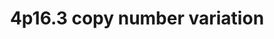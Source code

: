 ---
annotations:
- id: PW:0000013
  parent: disease pathway
  type: Pathway Ontology
  value: disease pathway
authors:
- Ewoud
- Fehrhart
- Khanspers
description: The Wolf-Hirschhorn syndrome is a rare genetic disorder caused by a microdeletion
  in the chromosomal region 4p16.3. Typical symptoms are a distinct facial morphology,
  intellectual disability, psychiatric disorders, seizures, and heart defects. The
  chromosomal position chr4:1,552,030-2,091,303 (GCRh37) was taken from Kirov et al.
  2014 and literature cited there (10.1016/j.biopsych.2013.07.022).
last-edited: 2023-10-04
organisms:
- Homo sapiens
redirect_from:
- /index.php/Pathway:WP5365
- /instance/WP5365
- /instance/WP5365_r127455
revision: r127455
schema-jsonld:
- '@context': https://schema.org/
  '@id': https://wikipathways.github.io/pathways/WP5365.html
  '@type': Dataset
  creator:
    '@type': Organization
    name: WikiPathways
  description: The Wolf-Hirschhorn syndrome is a rare genetic disorder caused by a
    microdeletion in the chromosomal region 4p16.3. Typical symptoms are a distinct
    facial morphology, intellectual disability, psychiatric disorders, seizures, and
    heart defects. The chromosomal position chr4:1,552,030-2,091,303 (GCRh37) was
    taken from Kirov et al. 2014 and literature cited there (10.1016/j.biopsych.2013.07.022).
  keywords:
  - Acetyl-CoA
  - BCS1L
  - C4orf48
  - CBL
  - CKAP5
  - CLTCL1
  - Ca2+
  - Core histone H2A/H2B/H3/H4
  - ERI1
  - FAM53A
  - FGF2
  - FGFR3
  - FRS2
  - GAB1
  - GRB2
  - H3F3A
  - Inositol 1,4,5-trisphosphate
  - K+
  - L-aspartate
  - LETM1
  - Linker histone H1 and H5 family
  - MAPK1
  - MAPK3
  - MIR943
  - Methamphetamine
  - N-acetyl-L-aspartate
  - NAT8L
  - NELFA
  - NELFB
  - NELFCD
  - NELFE
  - NSD2
  - PIK3R1
  - PLCG1
  - POLN
  - SCARNA22
  - SLBP
  - SOS1
  - TACC3
  - TMEM129
  - UBE2J2
  - proton
  license: CC0
  name: 4p16.3 copy number variation
seo: CreativeWork
title: 4p16.3 copy number variation
wpid: WP5365
---